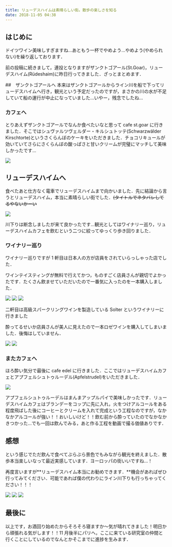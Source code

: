 ```yaml
---
title: リューデスハイムは素晴らしい街。散歩の楽しさを知る
date: 2018-11-05 04:38
---
```


## はじめに

ドイツワイン美味しすぎますね…あともう一杯でやめよう…やめよう(やめられない)を繰り返しております．

前の投稿に続きまして，連投となりますがザンクトゴアール(St.Goar)，リューデスハイム(Rüdeshaim)に昨日行ってきました．ざっとまとめます．

##　ザンクトゴアールへ
本来はザンクトゴアールからライン川を船で下ってリューデスハイムへ行き，観光という予定だったのですが，まさかの川の水が不足していて船の運行が中止になっていました…いやー，残念でしたね…

### カフェへ

とりあえずザンクトゴアールでなんか食べたいなと思って cafe st.goar に行きました．そこではシュヴァルツヴェルダー・キルシュトッテ(Schwarzwälder Kirschtorte)というさくらんぼのケーキをいただきました．チョコリキュールが効いていてさらにさくらんぼの酸っぱさと甘いクリームが完璧にマッチして美味しかったです…

<img src="/posts/20181105_arrive_at_ruedesheim/cafe_1.jpg">

## リューデスハイムへ

食べたあと仕方なく電車でリューデスハイムまで向かいました．先に結論から言うとリューデスハイム，本当に素晴らしい街でした．~~(タイトルでネタバレしてるやないかーい~~

<img src="/posts/20181105_arrive_at_ruedesheim/street.jpg">

川下りは断念しましたが来て良かったです…観光としてはワイナリー巡り，リューデスハイムカフェを飲むという二つに絞ってゆっくり歩き回りました．

### ワイナリー巡り

ワイナリー巡りですが 1 軒目は日本人の方が店員をされていらっしゃった店でした．

ワインテイスティングが無料で行えてかつ，ものすごく店員さんが親切でよかったです．たくさん飲ませていただいたので一番気に入ったのを一本購入しました．

<img src="/posts/20181105_arrive_at_ruedesheim/winery_1.jpg">
<img src="/posts/20181105_arrive_at_ruedesheim/winery_2.jpg">
<img src="/posts/20181105_arrive_at_ruedesheim/winery_3.jpg">

二軒目は高級スパークリングワインを製造している Solter というワイナリーに行きました

酔ってるせいか店員さんが美人に見えたので一本ロゼワインを購入してしまいました．後悔はしていません．

<img src="/posts/20181105_arrive_at_ruedesheim/winery_4.jpg">
<img src="/posts/20181105_arrive_at_ruedesheim/winery_5.jpg">

### またカフェへ

ほろ酔い気分で最後に cafe edel に行きました．ここではリューデスハイムカフェとアプフェルシュトゥルーデル(Apfelstrudel)をいただきました．

<img src="/posts/20181105_arrive_at_ruedesheim/cafe_2.jpg">

アプフェルシュトゥルーデルはまんまアップルパイで美味しかったです．リューデスハイムカフェはブランデーをコップに先に入れ，火をつけアルコールをある程度飛ばした後にコーヒーとクリームを入れて完成という工程なのですが，なかなかアルコールが強い！！おいしいけど！！飲む前から酔っていたのでなかなかきつかった…でも一回は飲んでみる，あと作る工程を動画で撮る価値ありです．

## 感想

という感じでただ飲んで食べてぶらぶら景色でもみながら観光を終えました．散歩本当楽しいなって最近実感しています．ヨーロッパの街いいですね…！

再度言いますが**リューデスハイム本当にお勧めできます．**機会があればぜひ行ってみてください．可能であれば僕の代わりにライン川下りも行っちゃってください！！！

<img src="/posts/20181105_arrive_at_ruedesheim/great_view_1.jpg">
<img src="/posts/20181105_arrive_at_ruedesheim/great_view_2.jpg">
<img src="/posts/20181105_arrive_at_ruedesheim/great_view_3.jpg">

## 最後に

以上です，お酒回り始めたからそろそろ寝ますか〜気が晴れてきました！明日から頑張れる気がします！！11 月後半にパリへ，ここに来ている研究室の仲間と行くことにしているのでなんとかそこまでに進捗を生みます．
